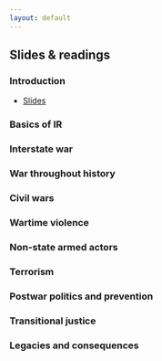 ```yaml
---
layout: default
---
```


## Slides & readings


### Introduction

- [Slides](./slides/1_introduction/introduction.pdf)

### Basics of IR


### Interstate war


### War throughout history


### Civil wars


### Wartime violence


### Non-state armed actors

### Terrorism

### Postwar politics and prevention

### Transitional justice

### Legacies and consequences
